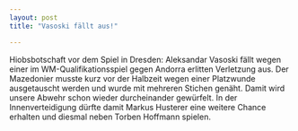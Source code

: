 ```yaml
---
layout: post
title: "Vasoski fällt aus!"

---
```


Hiobsbotschaft vor dem Spiel in Dresden: Aleksandar Vasoski fällt wegen einer im WM-Qualifikationsspiel gegen Andorra erlitten Verletzung aus. Der Mazedonier musste kurz vor der Halbzeit wegen einer Platzwunde ausgetauscht werden und wurde mit mehreren Stichen genäht. Damit wird unsere Abwehr schon wieder durcheinander gewürfelt. In der Innenverteidigung dürfte damit Markus Husterer eine weitere Chance erhalten und diesmal neben Torben Hoffmann spielen.


